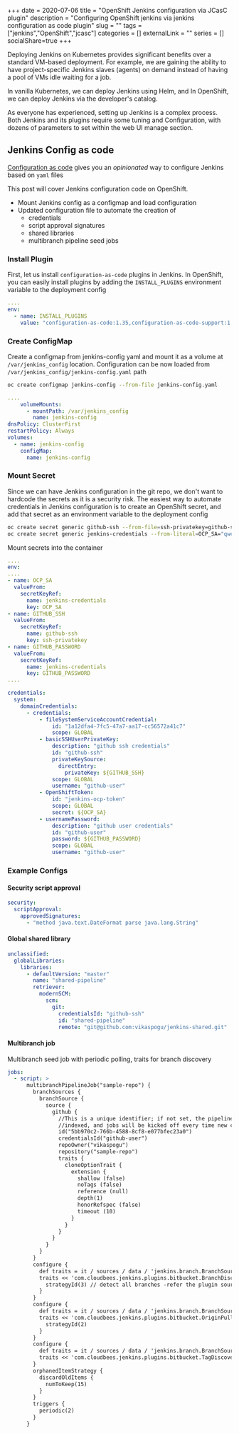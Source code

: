 +++ 
date = 2020-07-06
title = "OpenShift Jenkins configuration via JCasC plugin"
description = "Configuring OpenShift jenkins via jenkins configuration as code plugin"
slug = "" 
tags = ["jenkins","OpenShift","jcasc"]
categories = []
externalLink = ""
series = []
socialShare=true
+++

Deploying Jenkins on Kubernetes provides significant benefits over a standard VM-based deployment. For example, we are gaining the ability to have project-specific Jenkins slaves (agents) on demand instead of having a pool of VMs idle waiting for a job.

In vanilla Kubernetes, we can deploy Jenkins using Helm, and In OpenShift, we can deploy Jenkins via the developer's catalog.

As everyone has experienced, setting up Jenkins is a complex process. Both Jenkins and its plugins require some tuning and Configuration, with dozens of parameters to set within the web UI manage section.

## Jenkins Config as code

[Configuration as code](https://github.com/jenkinsci/configuration-as-code-plugin) gives you an _opinionated_ way to configure Jenkins based on `yaml` files

This post will cover Jenkins configuration code on OpenShift.

- Mount Jenkins config as a configmap and load configuration
- Updated configuration file to automate the creation of
  - credentials
  - script approval signatures
  - shared libraries
  - multibranch pipeline seed jobs

### Install Plugin

First, let us install `configuration-as-code` plugins in Jenkins. In OpenShift, you can easily install plugins by adding the `INSTALL_PLUGINS` environment variable to the deployment config

```yaml
....
env:
  - name: INSTALL_PLUGINS
    value: "configuration-as-code:1.35,configuration-as-code-support:1.18,configuration-as-code-groovy:1.1
```

### Create ConfigMap

Create a configmap from jenkins-config yaml and mount it as a volume at `/var/jenkins_config` location. Configuration can be now loaded from `/var/jenkins_config/jenkins-config.yaml` path

```bash
oc create configmap jenkins-config --from-file jenkins-config.yaml
```

```yaml
....
    volumeMounts:
      - mountPath: /var/jenkins_config
        name: jenkins-config
dnsPolicy: ClusterFirst
restartPolicy: Always
volumes:
  - name: jenkins-config
    configMap:
      name: jenkins-config
```

### Mount Secret

Since we can have Jenkins configuration in the git repo, we don't want to hardcode the secrets as it is a security risk. The easiest way to automate credentials in Jenkins configuration is to create an OpenShift secret, and add that secret as an environment variable to the deployment config

```bash
oc create secret generic github-ssh --from-file=ssh-privatekey=github-ssh/
oc create secret generic jenkins-credentials --from-literal=OCP_SA="qwerty26sds99ie9kcsd"  --from-literal=GITHUB_PASSWORD="dummypassword"
```

Mount secrets into the container

```yaml
....
env:
....
- name: OCP_SA
  valueFrom:
    secretKeyRef:
      name: jenkins-credentials
      key: OCP_SA
- name: GITHUB_SSH
  valueFrom:
    secretKeyRef:
      name: github-ssh
      key: ssh-privatekey
- name: GITHUB_PASSWORD
  valueFrom:
    secretKeyRef:
      name: jenkins-credentials
      key: GITHUB_PASSWORD
....
```

```yaml
credentials:
  system:
    domainCredentials:
      - credentials:
          - fileSystemServiceAccountCredential:
              id: "1a12dfa4-7fc5-47a7-aa17-cc56572a41c7"
              scope: GLOBAL
          - basicSSHUserPrivateKey:
              description: "github ssh credentials"
              id: "github-ssh"
              privateKeySource:
                directEntry:
                  privateKey: ${GITHUB_SSH}
              scope: GLOBAL
              username: "github-user"
          - OpenShiftToken:
              id: "jenkins-ocp-token"
              scope: GLOBAL
              secret: ${OCP_SA}
          - usernamePassword:
              description: "github user credentials"
              id: "github-user"
              password: ${GITHUB_PASSWORD}
              scope: GLOBAL
              username: "github-user"
```

### Example Configs

#### Security script approval

```yaml
security:
  scriptApproval:
    approvedSignatures:
      - "method java.text.DateFormat parse java.lang.String"
```

#### Global shared library

```yaml
unclassified:
  globalLibraries:
    libraries:
      - defaultVersion: "master"
        name: "shared-pipeline"
        retriever:
          modernSCM:
            scm:
              git:
                credentialsId: "github-ssh"
                id: "shared-pipeline"
                remote: "git@github.com:vikaspogu/jenkins-shared.git"
```

#### Multibranch job

Multibranch seed job with periodic polling, traits for branch discovery

```yaml
jobs:
  - script: >
      multibranchPipelineJob("sample-repo") {
        branchSources {
          branchSource {
            source {
              github {
                //This is a unique identifier; if not set, the pipeline will be 
                //indexed, and jobs will be kicked off every time new config is applied
                id("5bb970c2-766b-4588-8cf8-e077bfec23a0")
                credentialsId("github-user")
                repoOwner("vikaspogu")
                repository("sample-repo")
                traits {
                  cloneOptionTrait {
                    extension {
                      shallow (false)
                      noTags (false)
                      reference (null)
                      depth(1)
                      honorRefspec (false)
                      timeout (10)
                    }
                  }
                }
              }
            }
          }
        }
        configure {
          def traits = it / sources / data / 'jenkins.branch.BranchSource' / source / traits
          traits << 'com.cloudbees.jenkins.plugins.bitbucket.BranchDiscoveryTrait' {
            strategyId(3) // detect all branches -refer the plugin source code for various options
          }
        }
        configure {
          def traits = it / sources / data / 'jenkins.branch.BranchSource' / source / traits
          traits << 'com.cloudbees.jenkins.plugins.bitbucket.OriginPullRequestDiscoveryTrait' {
            strategyId(2)
          }
        }
        configure {
          def traits = it / sources / data / 'jenkins.branch.BranchSource' / source / traits
          traits << 'com.cloudbees.jenkins.plugins.bitbucket.TagDiscoveryTrait' {}
        }
        orphanedItemStrategy {
          discardOldItems {
            numToKeep(15)
          }
        }
        triggers {
          periodic(2)
        }
      }
```
